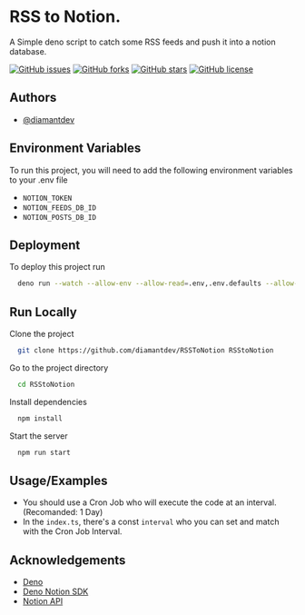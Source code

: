 # RSS to Notion.

A Simple deno script to catch some RSS feeds and push it into a notion database.

[![GitHub issues](https://img.shields.io/github/issues/diamantdev/RSStoNotion?color=b69bc9&style=for-the-badge)](https://github.com/diamantdev/RSStoNotion/issues)
[![GitHub forks](https://img.shields.io/github/forks/diamantdev/RSStoNotion?color=b69bc9&style=for-the-badge)](https://github.com/diamantdev/RSStoNotion/network)
[![GitHub stars](https://img.shields.io/github/stars/diamantdev/RSStoNotion?color=b69bc9&style=for-the-badge)](https://github.com/diamantdev/RSStoNotion/stargazers)
[![GitHub license](https://img.shields.io/github/license/diamantdev/RSStoNotion?color=b69bc9&style=for-the-badge)](https://github.com/diamantdev/RSStoNotion)

## Authors

- [@diamantdev](https://www.github.com/diamantdev)

## Environment Variables

To run this project, you will need to add the following environment variables to your .env file

- `NOTION_TOKEN`
- `NOTION_FEEDS_DB_ID`
- `NOTION_POSTS_DB_ID`

## Deployment

To deploy this project run

```bash
  deno run --watch --allow-env --allow-read=.env,.env.defaults --allow-net index.ts
```

## Run Locally

Clone the project

```bash
  git clone https://github.com/diamantdev/RSSToNotion RSStoNotion
```

Go to the project directory

```bash
  cd RSStoNotion
```

Install dependencies

```bash
  npm install
```

Start the server

```bash
  npm run start
```

## Usage/Examples

- You should use a Cron Job who will execute the code at an interval. (Recomanded: 1 Day)
- In the `index.ts`, there's a const `interval` who you can set and match with the Cron Job Interval.

## Acknowledgements

- [Deno](https://deno.land)
- [Deno Notion SDK](https://github.com/cloudydeno/deno-notion_sdk)
- [Notion API](https://developers.notion.com/)
